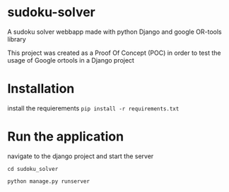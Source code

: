 # sudoku-solver
A sudoku solver webbapp made with python Django and google OR-tools library

This project was created as a Proof Of Concept (POC) in order to test the usage of Google ortools in a Django project 

# Installation
install the requierements
```pip install -r requirements.txt```

# Run the application
navigate to the django project and start the server

```cd sudoku_solver```

```python manage.py runserver```
